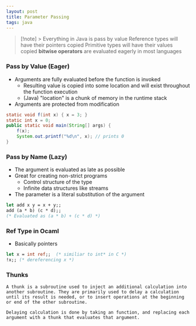 ```yaml
---
layout: post
title: Parameter Passing
tags: java
---
```


> [!note] > Everything in Java is pass by value 
> Reference types will have their pointers copied
> Primitive types will have their values copied
> **bitwise operators** are evaluated eagerly in most languages

### Pass by Value (Eager)
- Arguments are fully evaluated before the function is invoked
	- Resulting value is copied into some location and will exist throughout the function execution
	- (Java) "location" is a chunk of memory in the runtime stack
- Arguments are protected from modification
```java
static void f(int x) { x = 3; }
static int x = 0;
public static void main(String[] args) {
	f(x);
	System.out.printf("%d\n", x); // prints 0
}
```

### Pass by Name (Lazy)
- The argument is evaluated as late as possible
- Great for creating non-strict programs
	- Control structure of the type
	- Infinite data structures like streams
- The parameter is a literal substitution of the argument
```ocaml
let add x y = x + y;;
add (a * b) (c * d);;
(* Evaluated as (a * b) + (c * d) *)
```

### Ref Type in Ocaml
- Basically pointers
```ocaml
let x = int ref;;  (* similiar to int* in C *)
!x;; (* dereferencing x *)
```

### Thunks
	A thunk is a subroutine used to inject an additional calculation into another subroutine. They are primarily used to delay a calculation until its result is needed, or to insert operations at the beginning or end of the other subroutine.

	Delaying calculation is done by taking an function, and replacing each argument with a thunk that evaluates that argument.
